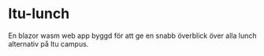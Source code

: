 # ltu-lunch
En blazor wasm web app byggd för att ge en snabb överblick över alla lunch alternativ på ltu campus.
